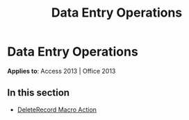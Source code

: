 ﻿---
title: Data Entry Operations
TOCTitle: Data Entry Operations
ms:assetid: fb8b4ffe-affa-432c-9ba4-a6b1bc42a58b
ms:mtpsurl: https://msdn.microsoft.com/library/Dn180201(v=office.15)
ms:contentKeyID: 52075150
ms.date: 09/18/2015
mtps_version: v=office.15
---

# Data Entry Operations


**Applies to**: Access 2013 | Office 2013

## In this section

  - [DeleteRecord Macro Action](deleterecord-macro-action.md)

